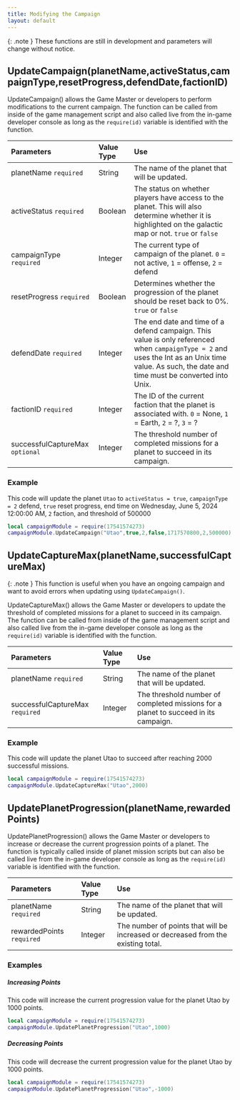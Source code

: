 ```yaml
---
title: Modifying the Campaign
layout: default
---
```

{: .note }
These functions are still in development and parameters will change without notice.

<h2>UpdateCampaign(planetName,activeStatus,campaignType,resetProgress,defendDate,factionID)</h2>

UpdateCampaign() allows the Game Master or developers to perform modifications to the current campaign. The function can be called from inside of the game management script and also called live from the in-game developer console as long as the `require(id)` variable is identified with the function.

| Parameters     | Value Type | Use          |
|:---------------|:-----------|:-------------|
| planetName `required` | String     | The name of the planet that will be updated. |
| activeStatus `required`   | Boolean    | The status on whether players have access to the planet. This will also determine whether it is highlighted on the galactic map or not. `true` or `false` |
| campaignType `required`   | Integer        | The current type of campaign of the planet. `0` = not active, `1` = offense, `2` = defend |
| resetProgress `required`  | Boolean    | Determines whether the progression of the planet should be reset back to 0%. `true` or `false` |
| defendDate `required`     | Integer        | The end date and time of a defend campaign. This value is only referenced when `campaignType = 2` and uses the Int as an Unix time value. As such, the date and time must be converted into Unix. |
| factionID `required`     | Integer        | The ID of the current faction that the planet is associated with. `0` = None, `1` = Earth, `2` = ?, `3` = ? |
| successfulCaptureMax `optional`     | Integer        | The threshold number of completed missions for a planet to succeed in its campaign. |

<h3>Example</h3>

This code will update the planet `Utao` to `activeStatus = true`, `campaignType = 2` defend, `true` reset progress, end time on Wednesday, June 5, 2024 12:00:00 AM, `2` faction, and threshold of 500000

```Lua
local campaignModule = require(17541574273)
campaignModule.UpdateCampaign("Utao",true,2,false,1717570800,2,500000)
```

<h2>UpdateCaptureMax(planetName,successfulCaptureMax)</h2>

{: .note }
This function is useful when you have an ongoing campaign and want to avoid errors when updating using `UpdateCampaign()`.

UpdateCaptureMax() allows the Game Master or developers to update the threshold of completed missions for a planet to succeed in its campaign. The function can be called from inside of the game management script and also called live from the in-game developer console as long as the `require(id)` variable is identified with the function.

| Parameters     | Value Type | Use          |
|:---------------|:-----------|:-------------|
| planetName `required` | String     | The name of the planet that will be updated. |
| successfulCaptureMax `required`     | Integer        | The threshold number of completed missions for a planet to succeed in its campaign. |

<h3>Example</h3>

This code will update the planet Utao to succeed after reaching 2000 successful missions.

```Lua
local campaignModule = require(17541574273)
campaignModule.UpdateCaptureMax("Utao",2000)
```

<h2>UpdatePlanetProgression(planetName,rewardedPoints)</h2>

UpdatePlanetProgression() allows the Game Master or developers to increase or decrease the current progression points of a planet. The function is typically called inside of planet mission scripts but can also be called live from the in-game developer console as long as the `require(id)` variable is identified with the function.

| Parameters     | Value Type | Use          |
|:---------------|:-----------|:-------------|
| planetName `required` | String     | The name of the planet that will be updated. |
| rewardedPoints `required` | Integer | The number of points that will be increased or decreased from the existing total.

<h3>Examples</h3>

<h5>Increasing Points</h5>
This code will increase the current progression value for the planet Utao by 1000 points.

```Lua
local campaignModule = require(17541574273)
campaignModule.UpdatePlanetProgression("Utao",1000)
```

<h5>Decreasing Points</h5>
This code will decrease the current progression value for the planet Utao by 1000 points.

```Lua
local campaignModule = require(17541574273)
campaignModule.UpdatePlanetProgression("Utao",-1000)
```

